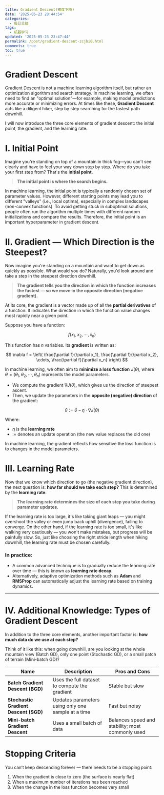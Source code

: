 ```yaml
---
title: Gradient Descent(梯度下降)
date: '2025-05-23 20:44:54'
categories:
  - 每日总结
tags:
  - 机器学习  
updated: '2025-05-23 23:47:44'
permalink: /post/gradient-descent-zcjbi0.html
comments: true
toc: true
---
```




# Gradient Descent

Gradient Descent is not a machine learning algorithm itself, but rather an optimization algorithm and search strategy. In machine learning, we often need to find an "optimal solution"—for example, making model predictions more accurate or minimizing errors. At times like these, **Gradient Descent** acts like a diligent hiker, step by step searching for the fastest path downhill.

I will now introduce the three core elements of gradient descent: the initial point, the gradient, and the learning rate.

# I. Initial Point

Imagine you're standing on top of a mountain in thick fog—you can't see clearly and have to feel your way down step by step. Where do you take your first step from? That's the **initial point**.

> **The initial point is where the search begins.**

In machine learning, the initial point is typically a randomly chosen set of parameter values. However, different starting points may lead you to different "valleys" (i.e., local optima), especially in complex landscapes (non-convex functions). To avoid getting stuck in suboptimal solutions, people often run the algorithm multiple times with different random initializations and compare the results. Therefore, the initial point is an important hyperparameter in gradient descent.

# II. Gradient — Which Direction is the Steepest?

Now imagine you're standing on a mountain and want to get down as quickly as possible. What would you do? Naturally, you'd look around and take a step in the steepest direction downhill.

> **The gradient tells you the direction in which the function increases the fastest — so we move in the opposite direction (negative gradient).**

At its core, the gradient is a vector made up of all the **partial derivatives** of a function. It indicates the direction in which the function value changes most rapidly near a given point.

Suppose you have a function:

$$
f(x_1, x_2, \cdots, x_n)
$$

This function has $n$ variables. Its **gradient** is written as:

$$
\nabla f = \left( \frac{\partial f}{\partial x_1}, \frac{\partial f}{\partial x_2}, \cdots, \frac{\partial f}{\partial x_n} \right)
$$

In machine learning, we often aim to **minimize a loss function** $J(\theta)$, where $\theta = (\theta_1, \theta_2, \cdots, \theta_n)$ represents the model parameters.

- We compute the gradient $\nabla J(\theta)$, which gives us the direction of steepest ascent.
- Then, we update the parameters in the **opposite (negative) direction** of the gradient:

$$
\theta := \theta - \eta \cdot \nabla J(\theta)
$$

Where:

- $\eta$ is the **learning rate**
- $:=$ denotes an update operation (the new value replaces the old one)

In machine learning, the gradient reflects how sensitive the loss function is to changes in the model parameters.

# III. Learning Rate

Now that we know which direction to go (the negative gradient direction), the next question is: **how far should we take each step?**  This is determined by the **learning rate**.

> **The learning rate determines the size of each step you take during parameter updates.**

If the learning rate is too large, it's like taking giant leaps — you might overshoot the valley or even jump back uphill (divergence), failing to converge. On the other hand, if the learning rate is too small, it's like walking very cautiously — you won't make mistakes, but progress will be painfully slow. So, just like choosing the right stride length when hiking downhill, the learning rate must be chosen carefully.

### In practice:

- A common advanced technique is to gradually reduce the learning rate over time — this is known as **learning rate decay**.
- Alternatively, adaptive optimization methods such as **Adam** and **RMSProp** can automatically adjust the learning rate based on training dynamics.

---

# IV. Additional Knowledge: Types of Gradient Descent

In addition to the three core elements, another important factor is: **how much data do we use at each step?**

Think of it like this: when going downhill, are you looking at the whole mountain view (Batch GD), only one point (Stochastic GD), or a small patch of terrain (Mini-batch GD)?

|Name|Description|Pros and Cons|
| ------| ----------------------------------------------------| --------------------------------------------------|
|**Batch Gradient Descent (BGD)**|Uses the full dataset to compute the gradient|Stable but slow|
|**Stochastic Gradient Descent (SGD)**|Updates parameters using only one sample at a time|Fast but noisy|
|**Mini-batch Gradient Descent**|Uses a small batch of data|Balances speed and stability; most commonly used|

# Stopping Criteria

You can’t keep descending forever — there needs to be a stopping point:

1. When the gradient is close to zero (the surface is nearly flat)
2. When a maximum number of iterations has been reached
3. When the change in the loss function becomes very small
